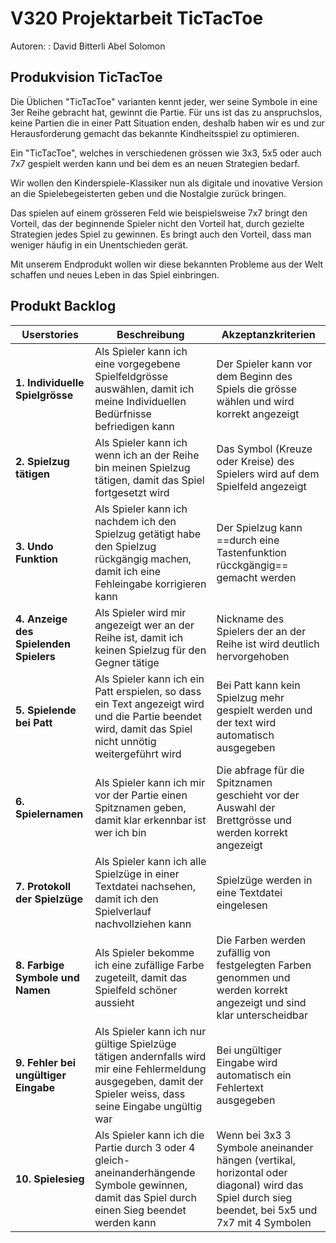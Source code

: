 # V320 Projektarbeit TicTacToe
 
 Autoren:
 : David Bitterli
 Abel Solomon

## Produkvision TicTacToe

Die Üblichen "TicTacToe" varianten kennt jeder, wer seine Symbole in eine 3er Reihe gebracht hat, gewinnt die Partie. Für uns ist das zu anspruchslos, keine Partien die in einer Patt Situation enden, deshalb haben wir es und zur Herausforderung gemacht das bekannte Kindheitsspiel zu optimieren. 

Ein "TicTacToe", welches in verschiedenen grössen wie 3x3, 5x5 oder auch 7x7 gespielt werden kann und bei dem es an neuen Strategien bedarf. 

Wir wollen den Kinderspiele-Klassiker nun als digitale und inovative Version an die Spielebegeisterten geben und die Nostalgie zurück bringen.

Das spielen auf einem grösseren Feld wie beispielsweise 7x7 bringt den Vorteil, das der beginnende Spieler nicht den Vorteil hat, durch gezielte Strategien jedes Spiel zu gewinnen. Es bringt auch den Vorteil, dass man weniger häufig in ein Unentschieden gerät. 

Mit unserem Endprodukt wollen wir diese bekannten Probleme aus der Welt schaffen und neues Leben in das Spiel einbringen.

## Produkt Backlog

|Userstories|Beschreibung|Akzeptanzkriterien|
|-----------|------------|------------------|
|**1. Individuelle Spielgrösse**|Als Spieler kann ich eine vorgegebene Spielfeldgrösse auswählen, damit ich meine Individuellen Bedürfnisse befriedigen kann|Der Spieler kann vor dem Beginn des Spiels die grösse wählen und wird korrekt angezeigt|
|**2. Spielzug tätigen**|Als Spieler kann ich wenn ich an der Reihe bin meinen Spielzug tätigen, damit das Spiel fortgesetzt wird|Das Symbol (Kreuze oder Kreise) des Spielers wird auf dem Spielfeld angezeigt|
|**3. Undo Funktion**|Als Spieler kann ich nachdem ich den Spielzug getätigt habe den Spielzug rückgängig machen, damit ich eine Fehleingabe korrigieren kann|Der Spielzug kann ==durch eine Tastenfunktion rücckgängig== gemacht werden|
|**4. Anzeige des Spielenden Spielers**|Als Spieler wird mir angezeigt wer an der Reihe ist, damit ich keinen Spielzug für den Gegner tätige|Nickname des Spielers der an der Reihe ist wird deutlich hervorgehoben|
|**5. Spielende bei Patt**|Als Spieler kann ich ein Patt erspielen, so dass ein Text angezeigt wird und die Partie beendet wird, damit das Spiel nicht unnötig weitergeführt wird|Bei Patt kann kein Spielzug mehr gespielt werden und der text wird automatisch ausgegeben|
|**6. Spielernamen**|Als Spieler kann ich mir vor der Partie einen Spitznamen geben, damit klar erkennbar ist wer ich bin|Die abfrage für die Spitznamen geschieht vor der Auswahl der Brettgrösse und werden korrekt angezeigt|
|**7. Protokoll der Spielzüge**|Als Spieler kann ich alle Spielzüge in einer Textdatei nachsehen, damit ich den Spielverlauf nachvollziehen kann|Spielzüge werden in eine Textdatei eingelesen|
|**8. Farbige Symbole und Namen**|Als Spieler bekomme ich eine zufällige Farbe zugeteilt, damit das Spielfeld schöner aussieht|Die Farben werden zufällig von festgelegten Farben genommen und werden korrekt angezeigt und sind klar unterscheidbar|
|**9. Fehler bei ungültiger Eingabe**|Als Spieler kann ich nur gültige Spielzüge tätigen andernfalls wird mir eine Fehlermeldung ausgegeben, damit der Spieler weiss, dass seine Eingabe ungültig war|Bei ungültiger Eingabe wird automatisch ein Fehlertext ausgegeben|
|**10. Spielesieg**|Als Spieler kann ich die Partie durch 3 oder 4 gleich-aneinanderhängende Symbole gewinnen, damit das Spiel durch einen Sieg beendet werden kann|Wenn bei 3x3 3 Symbole aneinander hängen (vertikal, horizontal oder diagonal) wird das Spiel durch sieg beendet, bei 5x5 und 7x7 mit 4 Symbolen|